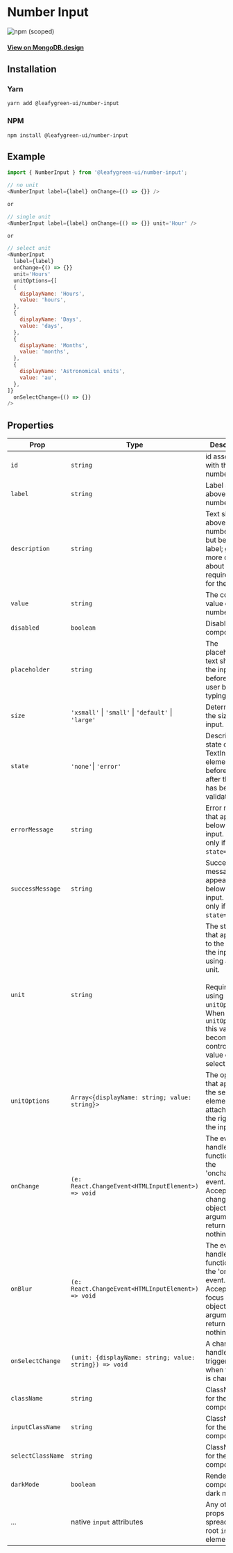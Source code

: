 # Number Input

![npm (scoped)](https://img.shields.io/npm/v/@leafygreen-ui/number-input.svg)

#### [View on MongoDB.design](https://www.mongodb.design/component/number-input/example/)

## Installation

### Yarn

```shell
yarn add @leafygreen-ui/number-input
```

### NPM

```shell
npm install @leafygreen-ui/number-input
```

## Example

```js
import { NumberInput } from '@leafygreen-ui/number-input';

// no unit
<NumberInput label={label} onChange={() => {}} />

or

// single unit
<NumberInput label={label} onChange={() => {}} unit='Hour' />

or

// select unit
<NumberInput
  label={label}
  onChange={() => {}}
  unit='Hours'
  unitOptions={[
  {
    displayName: 'Hours',
    value: 'hours',
  },
  {
    displayName: 'Days',
    value: 'days',
  },
  {
    displayName: 'Months',
    value: 'months',
  },
  {
    displayName: 'Astronomical units',
    value: 'au',
  },
]}
  onSelectChange={() => {}}
/>
```

## Properties

| Prop              | Type                                                   | Description                                                                                                                                                                                                      | Default                             |
| ----------------- | ------------------------------------------------------ | ---------------------------------------------------------------------------------------------------------------------------------------------------------------------------------------------------------------- | ----------------------------------- |
| `id`              | `string`                                               | id associated with the number input.                                                                                                                                                                             |                                     |
| `label`           | `string`                                               | Label shown above the number input.                                                                                                                                                                              |                                     |
| `description`     | `string`                                               | Text shown above the number input but below the label; gives more details about the requirements for the input.                                                                                                  |                                     |
| `value`           | `string`                                               | The controlled value of the number input.                                                                                                                                                                        |                                     |
| `disabled`        | `boolean`                                              | Disables the component.                                                                                                                                                                                          | `false`                             |
| `placeholder`     | `string`                                               | The placeholder text shown in the input field before the user begins typing.                                                                                                                                     |                                     |
| `size`            | `'xsmall'` \| `'small'` \| `'default'` \| `'large'`    | Determines the size of the input.                                                                                                                                                                                | `default`                           |
| `state`           | `'none'`\| `'error'`                                   | Describes the state of the TextInput element before and after the input has been validated                                                                                                                       | `'none'`                            |
| `errorMessage`    | `string`                                               | Error message that appears below the input. Renders only if `state='error'`.                                                                                                                                     | `'This input needs your attention'` |
| `successMessage`  | `string`                                               | Success message that appears below the input. Renders only if `state='valid'`.                                                                                                                                   | `'Success'`                         |
| `unit`            | `string`                                               | The string unit that appears to the right of the input if using a single unit. </br> </br>Required if using `unitOptions`. When using `unitOptions` this value becomes the controlled value of the select input. | `default`                           |
| `unitOptions`     | `Array<{displayName: string; value: string}>`          | The options that appear in the select element attached to the right of the input.                                                                                                                                | `default`                           |
| `onChange`        | `(e: React.ChangeEvent<HTMLInputElement>) => void`     | The event handler function for the 'onchange' event. Accepts the change event object as its argument and returns nothing.                                                                                        |
| `onBlur`          | `(e: React.ChangeEvent<HTMLInputElement>) => void`     | The event handler function for the 'onblur' event. Accepts the focus event object as its argument and returns nothing.                                                                                           |                                     |
| `onSelectChange`  | `(unit: {displayName: string; value: string}) => void` | A change handler triggered when the unit is changed.                                                                                                                                                             |
| `className`       | `string`                                               | ClassName for the component.                                                                                                                                                                                     |                                     |
| `inputClassName`  | `string`                                               | ClassName for the input component.                                                                                                                                                                               |                                     |
| `selectClassName` | `string`                                               | ClassName for the select component.                                                                                                                                                                              |                                     |
| `darkMode`        | `boolean`                                              | Render the component in dark mode.                                                                                                                                                                               | `false`                             |
| ...               | native `input` attributes                              | Any other props will be spread on the root `input` element                                                                                                                                                       |                                     |
